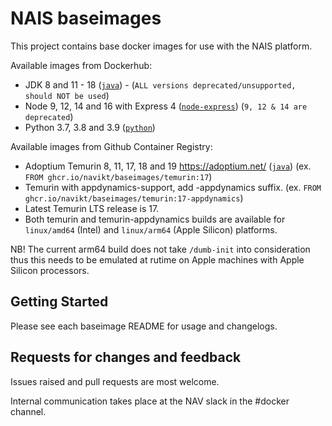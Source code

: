 NAIS baseimages
================

This project contains base docker images for use with the NAIS platform.

Available images from Dockerhub:
* JDK 8 and 11 - 18 ([`java`](java)) - (`ALL versions deprecated/unsupported, should NOT be used`)
* Node 9, 12, 14 and 16 with Express 4 ([`node-express`](node-express)) (`9, 12 & 14 are deprecated`)
* Python 3.7, 3.8 and 3.9 ([`python`](python))

Available images from Github Container Registry:
* Adoptium Temurin 8, 11, 17, 18 and 19 https://adoptium.net/ ([`java`](java)) (ex. `FROM ghcr.io/navikt/baseimages/temurin:17`)
* Temurin with appdynamics-support, add -appdynamics suffix. (ex. `FROM ghcr.io/navikt/baseimages/temurin:17-appdynamics`)
* Latest Temurin LTS release is 17.
* Both temurin and temurin-appdynamics builds are available for `linux/amd64` (Intel) and `linux/arm64` (Apple Silicon) platforms.

NB! The current arm64 build does not take `/dumb-init` into consideration thus this needs to be emulated at rutime on Apple machines with Apple Silicon processors.

## Getting Started

Please see each baseimage README for usage and changelogs.

## Requests for changes and feedback

Issues raised and pull requests are most welcome. 

Internal communication takes place at the NAV slack in the #docker channel. 
